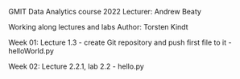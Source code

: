 
GMIT Data Analytics course 2022
Lecturer: Andrew Beaty

Working along lectures and labs
Author: Torsten Kindt


Week 01: Lecture 1.3
    - create Git repository and push first file to it
    - helloWorld.py
 
Week 02: Lecture 2.2.1, lab 2.2
    - hello.py

